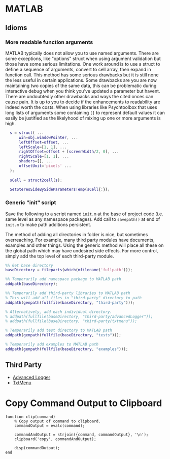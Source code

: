 # MATLAB

## Idioms

### More readable function arguments

MATLAB typically does not allow you to use named arguments. There are some exceptions, like "options" struct when using argument validation but those have some serious limitations. One work around is to use a struct to define a sequence of arguments, convert to cell array, then expand in function call. This method has some serious drawbacks but it is still none the less useful in certain applications. Some drawbacks are you are now maintaining two copies of the same data, this can be problematic during interactive debug when you think you've updated a parameter but havent. There are undoubtedly other drawbacks and ways the cited onces can cause pain. It is up to you to decide if the enhancements to readability are indeed worth the costs. When using libraries like Psychtoolbox that uses long lists of arguments some containing `[]` to represent default values it can easily be justified as the likelyhood of mixing up one or more arguments is high.

```MATLAB
  s = struct( ...
      win=obj.windowPointer, ...
      leftOffset=offset, ...
      leftScale=[1, 1], ...
      rightOffset=offset + [screenWidth/2, 0], ...
      rightScale=[1, 1], ...
      shaders=[], ...
      offsetUnit='pixels' ...
  );
  
  sCell = struct2cell(s);
  
  SetStereoSideBySideParametersTemp(sCell{:});
```

### Generic "init" script
Save the following to a script named `init.m` at the base of project code (i.e. same level as any namespace packages). Add call to `savepath()` at end of `init.m` to make path additions persistent. 

The method of adding all directories in folder is nice, but sometimes overreaching. For example, many third party modules have documents, examples and other things. Using the generic method will place all these on the global path which may have undesired side effects. For more control, simply add the top level of each third-party module.

```MATLAB
%% Get base directory
baseDirectory = fileparts(which(mfilename('fullpath')));

%% Temporarily add namespace package to MATLAB path
addpath(baseDirectory);

%% Temporarily add third-party libraries to MATLAB path
% This will add all files in "third-party" directory to path
addpath(genpath(fullfile(baseDirectory, "third-party")));

% Alternatively, add each individual directory.
% addpath(fullfile(baseDirectory, "third-party/advancedLogger"));
% addpath(fullfile(baseDirectory, "third-party/txtmenu"));

% Temporarily add test directory to MATLAB path
addpath(genpath(fullfile(baseDirectory, "tests")));

% Temporarily add examples to MATLAB path
addpath(genpath(fullfile(baseDirectory, "examples")));
```

## Third Party

- [Advanced Logger](https://www.mathworks.com/matlabcentral/fileexchange/87322-advanced-logger-for-matlab)
- [TxtMenu](https://www.mathworks.com/matlabcentral/fileexchange/28285-txtmenu-text-based-menu-for-the-command-window?s_tid=FX_rc1_behav)

# Copy Command Output to Clipboard
```
function clip(command)
    % Copy output of command to clipboard.
    commandOutput = evalc(command);

    commandAndOutput = strjoin({command, commandOutput}, '\n');
    clipboard('copy', commandAndOutput);

    disp(commandOutput);
end
```


